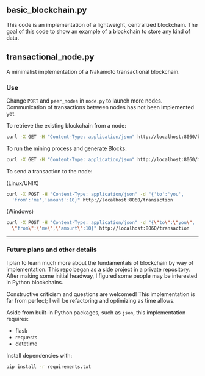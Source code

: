 ## basic_blockchain.py

This code is an implementation of a lightweight, centralized blockchain. The
goal of this code to show an example of a blockchain to store any kind of data.

## transactional_node.py

A minimalist implementation of a Nakamoto transactional blockchain.

### Use

Change `PORT` and `peer_nodes` in `node.py` to launch more nodes. Communication
of transactions between nodes has not been implemented yet.

To retrieve the existing blockchain from a node:
```bash
curl -X GET -H "Content-Type: application/json" http://localhost:8060/blocks
```

To run the mining process and generate Blocks:
```bash
curl -X GET -H "Content-Type: application/json" http://localhost:8060/mine
```

To send a transaction to the node:

(Linux/UNIX)
```bash
curl -X POST -H "Content-Type: application/json" -d "{'to':'you',
  'from':'me','amount':10}" http://localhost:8060/transaction
```

(Windows)
```bash
curl -X POST -H "Content-Type: application/json" -d "{\"to\":\"you\",
  \"from\":\"me\",\"amount\":10}" http://localhost:8060/transaction
```

---

### Future plans and other details

I plan to learn much more about the fundamentals of blockchain by way of
implementation. This repo began as a side project in a private repository. After
making some initial headway, I figured some people may be interested in Python
blockchains.

Constructive criticism and questions are welcomed! This implementation is far
from perfect; I will be refactoring and optimizing as time allows.

Aside from built-in Python packages, such as `json`, this implementation
requires:
- flask
- requests
- datetime

Install dependencies with:
```bash
pip install -r requirements.txt
```
